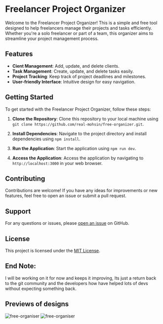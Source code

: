 # Freelancer Project Organizer

Welcome to the Freelancer Project Organizer! This is a simple and free tool designed to help freelancers manage their projects and tasks efficiently. Whether you're a solo freelancer or part of a team, this organizer aims to streamline your project management process.

## Features

- **Cient Management**: Add, update, and delete clients.
- **Task Management**: Create, update, and delete tasks easily.
- **Project Tracking**: Keep track of project deadlines and milestones.
- **User-friendly Interface**: Intuitive design for easy navigation.

## Getting Started

To get started with the Freelancer Project Organizer, follow these steps:

1. **Clone the Repository**: Clone this repository to your local machine using `git clone https://github.com/real-mohsin/free-organizer.git`.

2. **Install Dependencies**: Navigate to the project directory and install dependencies using `npm install`.

3. **Run the Application**: Start the application using `npm run dev`.

4. **Access the Application**: Access the application by navigating to `http://localhost:3000` in your web browser.

## Contributing

Contributions are welcome! If you have any ideas for improvements or new features, feel free to open an issue or submit a pull request.

## Support

For any questions or issues, please [open an issue](https://github.com/real-mohsin/free-organizer.git) on GitHub.

## License

This project is licensed under the [MIT License](LICENSE).

## End Note:

I will be working on it for now and keeps it improving, Its just a return back to the git community and the developers how have helped lots of devs without expecting something back.

## Previews of designs

![free-organiser](https://mir-s3-cdn-cf.behance.net/project_modules/fs/379c15175341253.64b19e7bb6f85.jpg)
![free-organiser](https://mir-s3-cdn-cf.behance.net/project_modules/fs/53fdaf175341253.6520fcc93942e.jpg)
